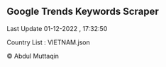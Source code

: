 

## Google Trends Keywords Scraper 
 
Last Update 01-12-2022 , 17:32:50

Country List :
VIETNAM.json



© Abdul Muttaqin 
